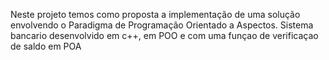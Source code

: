 Neste projeto temos como proposta a implementação de uma solução envolvendo o Paradigma de Programação Orientado a Aspectos.
Sistema bancario desenvolvido em c++, em POO e com uma funçao de verificaçao de saldo em  POA
